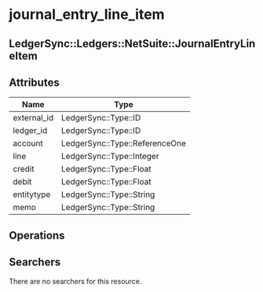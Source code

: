 # journal_entry_line_item

## LedgerSync::Ledgers::NetSuite::JournalEntryLineItem

## Attributes

| Name        | Type                           |
|-------------|--------------------------------|
| external_id | LedgerSync::Type::ID           |
| ledger_id   | LedgerSync::Type::ID           |
| account     | LedgerSync::Type::ReferenceOne |
| line        | LedgerSync::Type::Integer      |
| credit      | LedgerSync::Type::Float        |
| debit       | LedgerSync::Type::Float        |
| entitytype  | LedgerSync::Type::String       |
| memo        | LedgerSync::Type::String       |

## Operations

## Searchers

There are no searchers for this resource.
